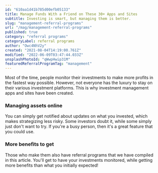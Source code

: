 ```yaml
---
id: "610aa1d41b785d00efb05133"
title: Manage Funds With a Friend on These 30+ Apps and Sites
subtitle: Investing is smart, but managing them is better.
slug: "management-referral-programs"
url: "/mag/management-referral-programs"
published: true
category: "referral programs"
categoryLabel: referral programs
author: "Owc4NhV2y"
created: "2021-08-04T14:19:00.761Z"
modified: "2022-06-09T03:47:44.033Z"
unsplashPhotoId: "qWwpHwip31M"
featuredReferralProgramTag: "management"
---
```

Most of the time, people monitor their investments to make more profits in the fastest way possible. However, not everyone has the luxury to stay on their various investment platforms. This is why investment management apps and sites have been created.

### **Managing assets online**

You can simply get notified about updates on what you invested, which makes strategizing less risky. Some investors doubt it, while some simply just don't want to try. If you're a busy person, then it's a great feature that you could use.

### **More benefits to get**

Those who make them also have referral programs that we have compiled in this article. You'll get to have your investments monitored, while getting more benefits than what you initially expected!